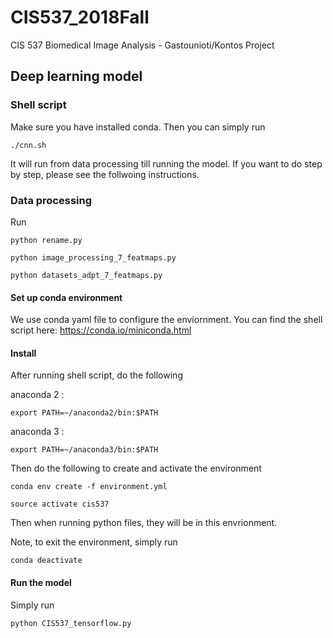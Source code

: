 # CIS537_2018Fall
CIS 537 Biomedical Image Analysis - Gastounioti/Kontos Project


## Deep learning model
### Shell script
Make sure you have installed conda. Then you can simply run 
```
./cnn.sh
```
It will run from data processing till running the model. If you want to do step by step, please see the follwoing instructions.

### Data processing
Run
```
python rename.py
```

```
python image_processing_7_featmaps.py
```
```
python datasets_adpt_7_featmaps.py
```

#### Set up conda environment
We use conda yaml file to configure the enviornment. You can find
the shell script here: https://conda.io/miniconda.html

#### Install
After running shell script, do the following

anaconda 2 :
```
export PATH=~/anaconda2/bin:$PATH
```
anaconda 3 :
```
export PATH=~/anaconda3/bin:$PATH
```
Then do the following to create and activate the environment
```
conda env create -f environment.yml
```
```
source activate cis537
```
Then when running python files, they will be in this envrionment.

Note, to exit the environment, simply run
```
conda deactivate
```

#### Run the model
Simply run 
```
python CIS537_tensorflow.py
```